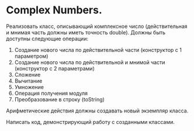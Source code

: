 # Complex Numbers.

Реализовать класс, описывающий комплексное число (действительная и мнимая часть должны иметь точность double). Должны быть доступны следующие операции:
1. Создание нового числа по действительной части (конструктор с 1 параметром)
2. Создание нового числа по действительной и мнимой части (конструктор с 2 параметрами)
3. Сложение
4. Вычитание
5. Умножение
6. Операция получения модуля
7. Преобразование в строку (toString)

Арифметические действия должны создавать новый экземпляр класса.

Написать код, демонстрирующий работу с созданными классами.
